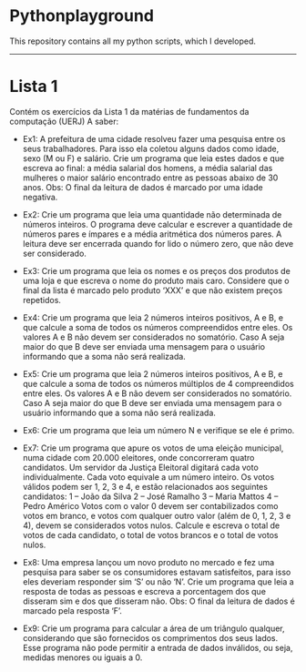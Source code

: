 # Pythonplayground

This repository contains all my python scripts, which I developed.

---

# Lista 1

Contém os exercícios da Lista 1 da matérias de fundamentos da computação (UERJ)
A saber:

- Ex1:
A prefeitura de uma cidade resolveu fazer uma pesquisa entre os seus trabalhadores.
Para isso ela coletou alguns dados como idade, sexo (M ou F) e salário. Crie um
programa que leia estes dados e que escreva ao final:
a média salarial dos homens, a média salarial das mulheres
o maior salário encontrado entre as pessoas abaixo de 30 anos.
Obs: O final da leitura de dados é marcado por uma idade negativa.

- Ex2:
Crie um programa que leia uma quantidade não determinada de números inteiros. O
programa deve calcular e escrever a quantidade de números pares e ímpares e a
média aritmética dos números pares. A leitura deve ser encerrada quando for lido o
número zero, que não deve ser considerado.

- Ex3:
Crie um programa que leia os nomes e os preços dos produtos de uma loja e que
escreva o nome do produto mais caro. Considere que o final da lista é marcado pelo
produto ‘XXX’ e que não existem preços repetidos.

- Ex4:
Crie um programa que leia 2 números inteiros positivos, A e B, e que calcule a soma
de todos os números compreendidos entre eles. Os valores A e B não devem ser
considerados no somatório. Caso A seja maior do que B deve ser enviada uma
mensagem para o usuário informando que a soma não será realizada.

- Ex5:
Crie um programa que leia 2 números inteiros positivos, A e B, e que calcule a soma
de todos os números múltiplos de 4 compreendidos entre eles. Os valores A e B não
devem ser considerados no somatório. Caso A seja maior do que B deve ser enviada
uma mensagem para o usuário informando que a soma não será realizada.
- Ex6:
Crie um programa que leia um número N e verifique se ele é primo.

- Ex7:
Crie um programa que apure os votos de uma eleição municipal, numa cidade com
20.000 eleitores, onde concorreram quatro candidatos. Um servidor da Justiça
Eleitoral digitará cada voto individualmente. Cada voto equivale a um número inteiro.
Os votos válidos podem ser 1, 2, 3 e 4, e estão relacionados aos seguintes candidatos:
1 – João da Silva
2 – José Ramalho
3 – Maria Mattos
4 – Pedro Américo
Votos com o valor 0 devem ser contabilizados como votos em branco, e votos com
qualquer outro valor (além de 0, 1, 2, 3 e 4), devem se considerados votos nulos.
Calcule e escreva o total de votos de cada candidato, o total de votos brancos e o total
de votos nulos.

- Ex8:
Uma empresa lançou um novo produto no mercado e fez uma pesquisa para saber se
os consumidores estavam satisfeitos, para isso eles deveriam responder sim ‘S’ ou não
‘N’. Crie um programa que leia a resposta de todas as pessoas e escreva a
porcentagem dos que disseram sim e dos que disseram não.
Obs: O final da leitura de dados é marcado pela resposta ‘F’.

- Ex9:
Crie um programa para calcular a área de um triângulo qualquer, considerando que
são fornecidos os comprimentos dos seus lados. Esse programa não pode permitir a
entrada de dados inválidos, ou seja, medidas menores ou iguais a 0.
